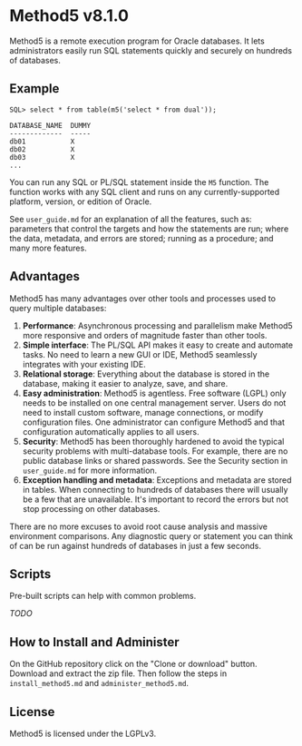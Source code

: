 Method5 v8.1.0
==============

Method5 is a remote execution program for Oracle databases.  It lets administrators easily run SQL statements quickly and securely on hundreds of databases.


Example
-------

    SQL> select * from table(m5('select * from dual'));
    
    DATABASE_NAME  DUMMY
    -------------  -----
    db01           X
    db02           X
    db03           X
    ...

You can run any SQL or PL/SQL statement inside the `M5` function.  The function works with any SQL client and runs on any currently-supported platform, version, or edition of Oracle.

See `user_guide.md` for an explanation of all the features, such as: parameters that control the targets and how the statements are run; where the data, metadata, and errors are stored; running as a procedure; and many more features.


Advantages
----------

Method5 has many advantages over other tools and processes used to query multiple databases:

1.  **Performance**:  Asynchronous processing and parallelism make Method5 more responsive and orders of magnitude faster than other tools.
2.  **Simple interface**:  The PL/SQL API makes it easy to create and automate tasks.  No need to learn a new GUI or IDE, Method5 seamlessly integrates with your existing IDE.
3.  **Relational storage**: Everything about the database is stored in the database, making it easier to analyze, save, and share.
4.  **Easy administration**:  Method5 is agentless.  Free software (LGPL) only needs to be installed on one central management server.  Users do not need to install custom software, manage connections, or modify configuration files.  One administrator can configure Method5 and that configuration automatically applies to all users.
5.  **Security**:  Method5 has been thoroughly hardened to avoid the typical security problems with multi-database tools.  For example, there are no public database links or shared passwords.  See the Security section in `user_guide.md` for more information.
6.  **Exception handling and metadata**:  Exceptions and metadata are stored in tables.  When connecting to hundreds of databases there will usually be a few that are unavailable.  It's important to record the errors but not stop processing on other databases.

There are no more excuses to avoid root cause analysis and massive environment comparisons.  Any diagnostic query or statement you can think of can be run against hundreds of databases in just a few seconds.


Scripts
-------

Pre-built scripts can help with common problems.

*TODO*


How to Install and Administer
-----------------------------

On the GitHub repository click on the "Clone or download" button.  Download and extract the zip file.  Then follow the steps in `install_method5.md` and `administer_method5.md`.


License
-------

Method5 is licensed under the LGPLv3.
